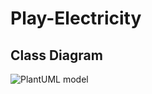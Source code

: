 Play-Electricity
=============================

## Class Diagram
![PlantUML model](http://www.plantuml.com/plantuml/png/dPF1RjD048RlVegHUsW3gLLEbInZLNKKWLGWmWWEYCDaEt5Mh7VRtN6b2BZo03mYJyAkQoSuJb54BfR--UV_PkBnbMEqtDGgYkvGVCMA87O25IR2A4M2fT4ndCpQtxS808H2vw2a-rF8CZXxDpsPpoylBoucUJueHp_-YjJ4YNkGAbaQmmBhkuH2k9L2yYPvOsv9kP2EIySM1NSn2uKQMYey1uqrfL3w9brvoSVtjBb2VezCO_lM7PHLPqjdfbag2XcZY4-IrqLZBMc-aRNaQtHKhD5MT7nmfovzQ_fQy--Vlmu0IyQA_fleGlS7mwZcwOtHbMU4nr7a6MxUochDJuEVvgvDOyFGm_GXzML-05gW4er2DdPqDTsQONv08PgQl8y-Bo1BsmFuSlPAEj-ucS9Y2Xum6Rxzu2csnpgAtnbBenwevqFlWEq44CusMw2qsUFIqtOeNtUXinzZ3z-f8-5q3vJd7QKtmCgQ-hfPhSYUJGwKYlAZrptAm_PsZ5_4yEpy7E8QzIQ6K8swxVfIUEx-z1I4qOnIkqE-ONgwiz8zPD-zQMXu7AUj33wzaVoluzwP-q_XEFSHvnjTaRvjQlK7)
